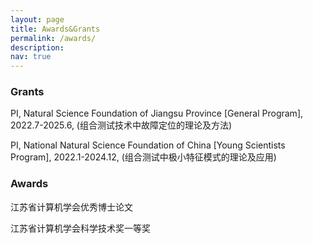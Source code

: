 ```yaml
---
layout: page
title: Awards&Grants
permalink: /awards/
description:
nav: true
---
```

### Grants

PI, Natural Science Foundation of Jiangsu Province [General Program], 2022.7-2025.6, (组合测试技术中故障定位的理论及方法)

PI, National Natural Science Foundation of China [Young Scientists Program], 2022.1-2024.12, (组合测试中极小特征模式的理论及应用)

### Awards

江苏省计算机学会优秀博士论文

江苏省计算机学会科学技术奖一等奖

